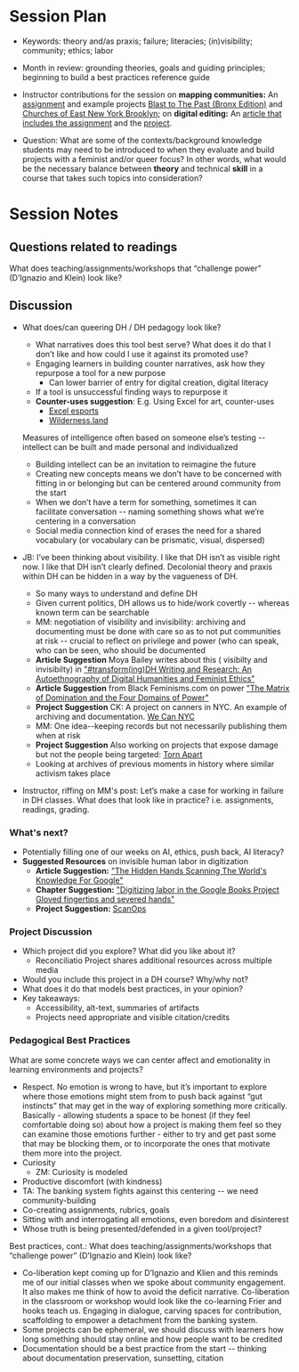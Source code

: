 # Session Plan

- Keywords: theory and/as praxis; failure; literacies; (in)visibility; community; ethics; labor

- Month in review: grounding theories, goals and guiding principles; beginning to build a best practices reference guide

- Instructor contributions for the session on **mapping communities:** An [assignment](https://eng295.commons.gc.cuny.edu/project-3/) and example projects [Blast to The Past (Bronx Edition)](https://www.arcgis.com/apps/Cascade/index.html?appid=f8fd66bd0ce24601bfd43f90eada533e) and [Churches of East New York Brooklyn](https://www.youtube.com/watch?v=dJiTmA6NjAg); on **digital editing:** An [article that includes the assignment](https://academicworks.cuny.edu/yc_pubs/322/) and the [project](https://scalar.usc.edu/works/shakespeare-in-the-digital-age/index).
- Question: What are some of the contexts/background knowledge students may need to be introduced to when they evaluate and build projects with a feminist and/or queer focus? In other words, what would be the necessary balance between **theory** and technical **skill** in a course that takes such topics into consideration? 
 
# Session Notes

## Questions related to readings

What does teaching/assignments/workshops that “challenge power” (D’Ignazio and Klein) look like?
    
## Discussion
- What does/can queering DH / DH pedagogy look like?
  - What narratives does this tool best serve? What does it do that I don’t like and how could I use it against its promoted use?
  - Engaging learners in building counter narratives, ask how they repurpose a tool for a new purpose
    - Can lower barrier of entry for digital creation, digital literacy
  - If a tool is unsuccessful finding ways to repurpose it
  - **Counter-uses suggestion**: E.g. Using Excel for art, counter-uses
    - [Excel esports](https://fmworldcup.com/microsoft-excel-world-championship/)
    - [Wilderness.land](https://wilderness.land/)

  Measures of intelligence often based on someone else’s testing -- intellect can be built and made personal and individualized
    - Building intellect can be an invitation to reimagine the future
    - Creating new concepts means we don’t have to be concerned with fitting in or belonging but can be centered around community from the start
    - When we don’t have a term for something, sometimes it can facilitate conversation -- naming something shows what we’re centering in a conversation
    - Social media connection kind of erases the need for a shared vocabulary (or vocabulary can be prismatic, visual, dispersed)

- JB: I’ve been thinking about visibility. I like that DH isn’t as visible right now. I like that DH isn’t clearly defined. Decolonial theory and praxis within DH can be hidden in a way by the vagueness of DH. 
    - So many ways to understand and define DH
    - Given current politics, DH  allows us to hide/work covertly -- whereas known term can be searchable
    - MM: negotiation of visibility and invisibility: archiving and documenting must be done with care so as to not put communities at risk -- crucial to reflect on privilege and power (who can speak, who can be seen, who should be documented
    - **Article Suggestion** Moya Bailey writes about this ( visibilty and invisibilty) in ["#transform(ing)DH Writing and Research: An Autoethnography of Digital Humanities and Feminist Ethics"](http://digitalhumanities.org:8081/dhq/vol/9/2/000209/000209.html)
    - **Article Suggestion** from Black Feminisms.com on power ["The Matrix of Domination and the Four Domains of Power"](https://blackfeminisms.com/matrix/)
    - **Project Suggestion** CK: A project on canners in NYC. An example of archiving and documentation. [We Can NYC](https://canners.nyc/)
    - MM: One idea--keeping records but not necessarily publishing them when at risk
    - **Project Suggestion** Also working on projects that expose damage but not the people being targeted: [Torn Apart](https://xpmethod.columbia.edu/torn-apart/volume/2/index)
    - Looking at archives of previous moments in history where similar activism takes place

- Instructor, riffing on MM's post:  Let’s make a case for working in failure in DH classes. What does that look like in practice? i.e. assignments, readings, grading.

### What's next?

- Potentially filling one of our weeks on AI, ethics, push back, AI literacy?
- **Suggested Resources** on invisible human labor in digitization
    - **Article Suggestion:** ["The Hidden Hands Scanning The World's Knowledge For Google"](https://www.buzzfeednews.com/article/reyhan/the-hidden-hands-scanning-the-worlds-knowledge-fo)
    - **Chapter Suggestion:** ["Digitizing labor in the Google Books Project
Gloved fingertips and severed hands"](https://www.taylorfrancis.com/chapters/edit/10.4324/9780429244599-10/digitizing-labor-google-books-project-andrea-zeffiro)
    - **Project Suggestion:** [ScanOps](https://www.andrewnormanwilson.com/ScanOps.html)

### Project Discussion 

 - Which project did you explore? What did you like about it? 
    - Reconciliatio Project shares additional resources across multiple media
- Would you include this project in a DH course? Why/why not? 
- What does it do that models best practices, in your opinion?
- Key takeaways:
    - Accessibility, alt-text, summaries of artifacts 
    - Projects need appropriate and visible citation/credits
 
 ### Pedagogical Best Practices

What are some concrete ways we can center affect and emotionality in learning environments and projects?
  - Respect. No emotion is wrong to have, but it’s important to explore where those emotions might stem from to push back against “gut instincts” that may get in the way of exploring something more critically. Basically - allowing students a space to be honest (if they feel comfortable doing so) about how a project is making them feel so they can examine those emotions further - either to try and get past some that may be blocking them, or to incorporate the ones that motivate them more into the project.
- Curiosity
  - ZM: Curiosity is modeled
- Productive discomfort (with kindness)
- TA: The banking system fights against this centering -- we need community-building
- Co-creating assignments, rubrics, goals 
- Sitting with and interrogating all emotions, even boredom and disinterest 
- Whose truth is being presented/defended in a given tool/project?

Best practices, cont.: What does teaching/assignments/workshops that “challenge power” (D’Ignazio and Klein) look like?
- Co-liberation kept coming up for D’Ignazio and Klien and this reminds me of our initial classes when we spoke about community engagement. It also makes me think of how to avoid the deficit narrative. Co-liberation in the classroom or workshop would look like the co-learning Frier and hooks teach us. Engaging in dialogue, carving spaces for contribution, scaffolding to empower a detachment from the banking system.
- Some projects can be ephemeral, we should discuss with learners how long something should stay online and how people want to be credited
- Documentation should be a best practice from the start -- thinking about documentation preservation, sunsetting, citation



